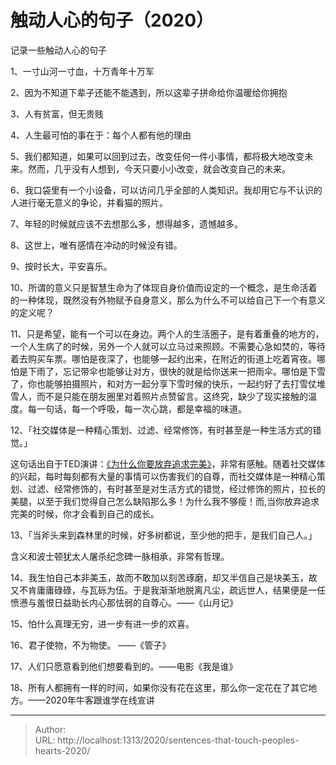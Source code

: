 # 触动人心的句子（2020）


记录一些触动人心的句子

1、一寸山河一寸血，十万青年十万军

2、因为不知道下辈子还能不能遇到，所以这辈子拼命给你温暖给你拥抱

3、人有贫富，但无贵贱

4、人生最可怕的事在于：每个人都有他的理由

5、我们都知道，如果可以回到过去，改变任何一件小事情，都将极大地改变未来。然而，几乎没有人想到，今天只要小小改变，就会改变自己的未来。

6、我口袋里有一个小设备，可以访问几乎全部的人类知识。我却用它与不认识的人进行毫无意义的争论，并看猫的照片。

7、年轻的时候就应该不去想那么多，想得越多，遗憾越多。

8、这世上，唯有感情在冲动的时候没有错。

9、按时长大，平安喜乐。

10、所谓的意义只是智慧生命为了体现自身价值而设定的一个概念，是生命活着的一种体现，既然没有外物赋予自身意义，那么为什么不可以给自己下一个有意义的定义呢？

11、只是希望，能有一个可以在身边。两个人的生活圈子，是有着重叠的地方的，一个人生病了的时候，另外一个人就可以立马过来照顾。不需要心急如焚的，等待着去购买车票。哪怕是夜深了，也能够一起约出来，在附近的街道上吃着宵夜。哪怕是下雨了，忘记带伞也能够让对方，很快的就是给你送来一把雨伞。哪怕是下雪了，你也能够拍摄照片，和对方一起分享下雪时候的快乐，一起约好了去打雪仗堆雪人，而不是只能在朋友圈里对着照片点赞留言。这终究，缺少了现实接触的温度。每一句话，每一个呼吸，每一次心跳，都是幸福的味道。

12、「社交媒体是一种精心策划、过滤、经常修饰，有时甚至是一种生活方式的错觉。」

这句话出自于TED演讲：[《为什么你要放弃追求完美》](https://www.bilibili.com/video/av93620280)，非常有感触。随着社交媒体的兴起，每时每刻都有大量的事情可以伤害我们的自尊，而社交媒体是一种精心策划、过滤、经常修饰的，有时甚至是对生活方式的错觉，经过修饰的照片，拉长的美腿，以至于我们觉得自己怎么缺陷那么多！为什么我不够瘦！而,当你放弃追求完美的时候，你才会看到自己的成长。

13、「当斧头来到森林里的时候，好多树都说，至少他的把手，是我们自己人。」

含义和波士顿犹太人屠杀纪念碑一脉相承，非常有哲理。

14、我生怕自己本非美玉，故而不敢加以刻苦琢磨，却又半信自己是块美玉，故又不肯庸庸碌碌，与瓦砾为伍。于是我渐渐地脱离凡尘，疏远世人，结果便是一任愤懑与羞恨日益助长内心那怯弱的自尊心。——《山月记》

15、怕什么真理无穷，进一步有进一步的欢喜。

16、君子使物，不为物使。 ——《管子》

17、人们只愿意看到他们想要看到的。——电影《我是谁》

18、所有人都拥有一样的时间，如果你没有花在这里，那么你一定花在了其它地方。——2020年牛客跟谁学在线宣讲


---

> Author:   
> URL: http://localhost:1313/2020/sentences-that-touch-peoples-hearts-2020/  

